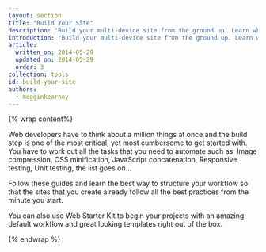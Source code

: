 ```yaml
---
layout: section
title: "Build Your Site"
description: "Build your multi-device site from the ground up. Learn what a build process is, how to build a site with the Web Starter Kit, and how to debug with Chrome Developer Tools."
introduction: "Build your multi-device site from the ground up. Learn what a build process is, the tasks to automate, and how to build a site with the Web Starter Kit. Learn how to debug with Chrome Developer Tools."
article:
  written_on: 2014-05-29
  updated_on: 2014-05-29
  order: 3
collection: tools
id: build-your-site
authors:
  - megginkearney
---
```


{% wrap content%}

Web developers have to think about a million things at once and the build step
is one of the most critical, yet most cumbersome to get started with.  You
have to work out all the tasks that you need to automate such as: Image
compression, CSS minification, JavaScript concatenation, Responsive testing,
Unit testing, the list goes on...

Follow these guides and learn the best way to structure your workflow so that
the sites that you create already follow all the best practices from the
minute you start.

You can also use Web Starter Kit to begin your projects with an amazing
default workflow and great looking templates right out of the box.

{% endwrap %}